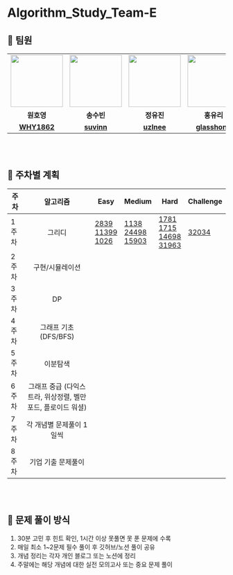# Algorithm_Study_Team-E

## 👥 팀원
<table width="100%">
    <tbody>
        <tr>
            <td align="center" width="20%">
                <a href="https://github.com/WHY1862">
                    <img src="https://github.com/WHY1862.png" width="120px;" alt=""/>
                </a>
            </td>
            <td align="center" width="20%">
                <a href="https://github.com/suvinn">
                    <img src="https://github.com/suvinn.png" width="120px;" alt=""/>
                </a>
            </td>
            <td align="center" width="20%">
                <a href="https://github.com/uzlnee">
                    <img src="https://github.com/uzlnee.png" width="120px;" alt=""/>
                </a>
            </td>
            <td align="center" width="20%">
                <a href="https://github.com/glasshong">
                    <img src="https://github.com/glasshong.png" width="120px;" alt=""/>
                </a>
            </td>
            <td align="center" width="20%">
                <a href="https://github.com/CroinDA">
                    <img src="https://github.com/CroinDA.png" width="120px;" alt=""/>
                </a>
            </td>
        </tr>
        <tr>
            <td align="center"><b>원호영</b></td>
            <td align="center"><b>송수빈</b></td>
            <td align="center"><b>정유진</b></td>
            <td align="center"><b>홍유리</b></td>
            <td align="center"><b>박광진</b></td>
        </tr>
        <tr>
            <td align="center"><a href="https://github.com/WHY1862"><b>WHY1862</b></a></td>
            <td align="center"><a href="https://github.com/suvinn"><b>suvinn</b></a></td>
            <td align="center"><a href="https://github.com/uzlnee"><b>uzlnee</b></a></td>
            <td align="center"><a href="https://github.com/glasshong"><b>glasshong</b></a></td>
            <td align="center"><a href="https://github.com/CroinDA"><b>CroinDA</b></a></td>
        </tr>
    </tbody>
</table>
<br>
</br>

## 📆 주차별 계획
| 주차 | 알고리즘 | Easy | Medium | Hard | Challenge |
|------|:-----------:|------|--------|------|-----------|
| 1주차 | 그리디 | [2839](https://www.acmicpc.net/problem/2839) <br> [11399](https://www.acmicpc.net/problem/11399) <br> [1026](https://www.acmicpc.net/problem/1026) | [1138](https://www.acmicpc.net/problem/1138) <br> [24498](https://www.acmicpc.net/problem/24498) <br> [15903](https://www.acmicpc.net/problem/15903)  | [1781](https://www.acmicpc.net/problem/1781) <br> [1715](https://www.acmicpc.net/problem/1715) <br> [14698](https://www.acmicpc.net/problem/14698) <br> [31963](https://www.acmicpc.net/problem/31963) | [32034](https://www.acmicpc.net/problem/32034) |
| 2주차 | 구현/시뮬레이션 |  |  |  |           |
| 3주차 | DP |  |  |   |           |
| 4주차 | 그래프 기초 (DFS/BFS) |      |        |      |           |
| 5주차 | 이분탐색 |      |        |      |           |
| 6주차 | 그래프 중급 (다익스트라, 위상정렬, 벨만포드, 플로이드 워셜) |      |        |      |           |
| 7주차 | 각 개념별 문제풀이 1일씩 |      |        |      |           |
| 8주차 | 기업 기출 문제풀이 |      |        |      |           |

<br>
</br>

## 📝 문제 풀이 방식
1. 30분 고민 후 힌트 확인, 1시간 이상 못풀면 못 푼 문제에 수록
2. 매일 최소 1~2문제 필수 풀이 후 깃허브/노션 풀이 공유
3. 개념 정리는 각자 개인 블로그 또는 노션에 정리
4. 주말에는 해당 개념에 대한 실전 모의고사 또는 중요 문제 풀이
